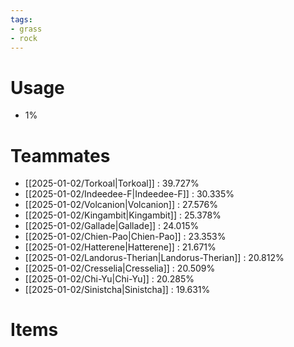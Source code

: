 ```yaml
---
tags:
- grass
- rock
---
```

# Usage
- 1%
# Teammates
- [[2025-01-02/Torkoal|Torkoal]] : 39.727%
- [[2025-01-02/Indeedee-F|Indeedee-F]] : 30.335%
- [[2025-01-02/Volcanion|Volcanion]] : 27.576%
- [[2025-01-02/Kingambit|Kingambit]] : 25.378%
- [[2025-01-02/Gallade|Gallade]] : 24.015%
- [[2025-01-02/Chien-Pao|Chien-Pao]] : 23.353%
- [[2025-01-02/Hatterene|Hatterene]] : 21.671%
- [[2025-01-02/Landorus-Therian|Landorus-Therian]] : 20.812%
- [[2025-01-02/Cresselia|Cresselia]] : 20.509%
- [[2025-01-02/Chi-Yu|Chi-Yu]] : 20.285%
- [[2025-01-02/Sinistcha|Sinistcha]] : 19.631%
# Items